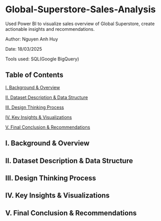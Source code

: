# Global-Superstore-Sales-Analysis
Used Power BI to visualize sales overview of Global Superstore, create actionable insights and recommendations.

Author: Nguyen Anh Huy

Date: 18/03/2025

Tools used: SQL(Google BigQuery)

## Table of Contents

[I. Background & Overview](https://github.com/yuhanguyen/Explore-E-Commerce-Dataset/blob/main/README.md#i-introduction)

[II. Dataset Description & Data Structure](https://github.com/yuhanguyen/Explore-E-Commerce-Dataset/blob/main/README.md#ii-requirement)

[III. Design Thinking Process](https://github.com/yuhanguyen/Explore-E-Commerce-Dataset/blob/main/README.md#iii-dataset-access)

[IV. Key Insights & Visualizations](https://github.com/yuhanguyen/Explore-E-Commerce-Dataset/blob/main/README.md#iv-explore-the-dataset)

[V.  Final Conclusion & Recommendations](https://github.com/yuhanguyen/Explore-E-Commerce-Dataset/blob/main/README.md#iv-explore-the-dataset)

## I. Background & Overview

## II. Dataset Description & Data Structure

## III. Design Thinking Process

## IV. Key Insights & Visualizations

## V.  Final Conclusion & Recommendations
